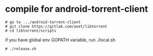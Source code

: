 # compile for android-torrent-client

    # go to .../android-torrent-client
    # git clone https://gitlab.com/axet/libtorrent
    # cd libtorrent/scripts

if you have global env GOPATH variable, run ./local.sh

    # ./release.sh
